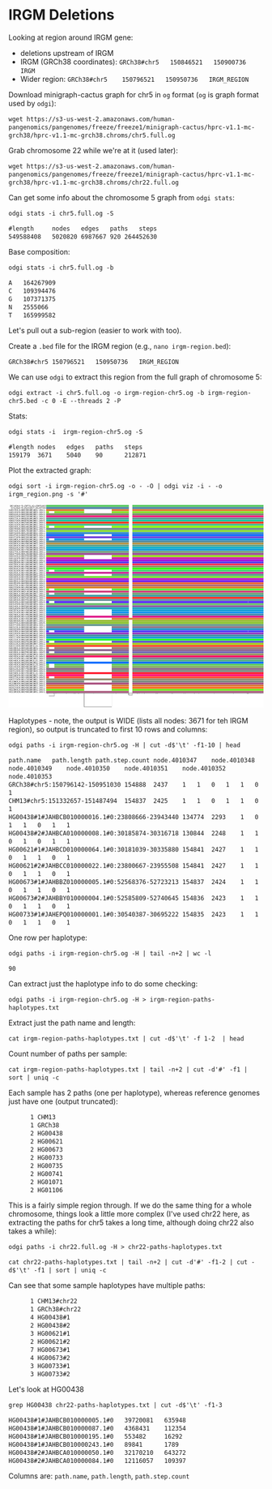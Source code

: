 # IRGM Deletions

Looking at region around IRGM gene:

- deletions upstream of IRGM
- IRGM (GRCh38 coordinates): `GRCh38#chr5	150846521	150900736   IRGM`
- Wider region: `GRCh38#chr5	150796521	150950736	IRGM_REGION`

Download minigraph-cactus graph for chr5 in `og` format (`og` is graph format used by `odgi`):

```
wget https://s3-us-west-2.amazonaws.com/human-pangenomics/pangenomes/freeze/freeze1/minigraph-cactus/hprc-v1.1-mc-grch38/hprc-v1.1-mc-grch38.chroms/chr5.full.og
```

Grab chromosome 22 while we're at it (used later):

```{bash}
wget https://s3-us-west-2.amazonaws.com/human-pangenomics/pangenomes/freeze/freeze1/minigraph-cactus/hprc-v1.1-mc-grch38/hprc-v1.1-mc-grch38.chroms/chr22.full.og
```

Can get some info about the chromosome 5 graph from `odgi stats`:

```{bash}
odgi stats -i chr5.full.og -S
```

```
#length     nodes	edges	paths	steps
549588408	5020820	6987667	920	264452630
```

Base composition:

```{bash}
odgi stats -i chr5.full.og -b
```


```
A	164267909
C	109394476
G	107371375
N	2555066
T	165999582
```

Let's pull out a sub-region (easier to work with too).

Create a `.bed` file for the IRGM region (e.g., `nano irgm-region.bed`):

```{bash}
GRCh38#chr5	150796521	150950736	IRGM_REGION
```

We can use `odgi` to extract this region from the full graph of chromosome 5:

```{bash}
odgi extract -i chr5.full.og -o irgm-region-chr5.og -b irgm-region-chr5.bed -c 0 -E --threads 2 -P
```

Stats:

```{bash}
odgi stats -i  irgm-region-chr5.og -S
```

```
#length	nodes	edges	paths	steps
159179	3671	5040	90      212871
```

Plot the extracted graph:

```{bash}
odgi sort -i irgm-region-chr5.og -o - -O | odgi viz -i - -o irgm_region.png -s '#'
```

<img src="Images/irgm_region.png" height="400">

Haplotypes - note, the output is WIDE (lists all nodes: 3671 for teh IRGM region), so output is truncated to first 10 rows and columns:

```{bash}
odgi paths -i irgm-region-chr5.og -H | cut -d$'\t' -f1-10 | head
```

```
path.name	path.length	path.step.count	node.4010347	node.4010348	node.4010349	node.4010350	node.4010351	node.4010352	node.4010353
GRCh38#chr5:150796142-150951030	154888	2437	1	1	0	1	1	0	1
CHM13#chr5:151332657-151487494	154837	2425	1	1	0	1	1	0	1
HG00438#1#JAHBCB010000016.1#0:23808666-23943440	134774	2293	1	0	1	1	0	1	1
HG00438#2#JAHBCA010000008.1#0:30185874-30316718	130844	2248	1	1	0	1	0	1	1
HG00621#1#JAHBCD010000064.1#0:30181039-30335880	154841	2427	1	1	0	1	1	0	1
HG00621#2#JAHBCC010000022.1#0:23800667-23955508	154841	2427	1	1	0	1	1	0	1
HG00673#1#JAHBBZ010000005.1#0:52568376-52723213	154837	2424	1	1	0	1	1	0	1
HG00673#2#JAHBBY010000004.1#0:52585809-52740645	154836	2423	1	1	0	1	1	0	1
HG00733#1#JAHEPQ010000001.1#0:30540387-30695222	154835	2423	1	1	0	1	1	0	1
```

One row per haplotype:

```{bash}
odgi paths -i irgm-region-chr5.og -H | tail -n+2 | wc -l
```

```
90
```

Can extract just the haplotype info to do some checking:

```{bash}
odgi paths -i irgm-region-chr5.og -H > irgm-region-paths-haplotypes.txt
```

Extract just the path name and length:

```{bash}
cat irgm-region-paths-haplotypes.txt | cut -d$'\t' -f 1-2  | head
```

Count number of paths per sample:

```{bash}
cat irgm-region-paths-haplotypes.txt | tail -n+2 | cut -d'#' -f1 | sort | uniq -c
```

Each sample has 2 paths (one per haplotype), whereas reference genomes just have one (output truncated):

```{bash}
      1 CHM13
      1 GRCh38
      2 HG00438
      2 HG00621
      2 HG00673
      2 HG00733
      2 HG00735
      2 HG00741
      2 HG01071
      2 HG01106
```

This is a fairly simple region through.  If we do the same thing for a whole chromosome, things look a little more complex (I've used chr22 here, as extracting the paths for chr5 takes a long time, although doing chr22 also takes a while):

```{bash}
odgi paths -i chr22.full.og -H > chr22-paths-haplotypes.txt
```

```{bash}
cat chr22-paths-haplotypes.txt | tail -n+2 | cut -d'#' -f1-2 | cut -d$'\t' -f1 | sort | uniq -c
```

Can see that some sample haplotypes have multiple paths:

```
      1 CHM13#chr22
      1 GRCh38#chr22
      4 HG00438#1
      2 HG00438#2
      3 HG00621#1
      2 HG00621#2
      7 HG00673#1
      4 HG00673#2
      3 HG00733#1
      3 HG00733#2
```

Let's look at HG00438

```{bash}
grep HG00438 chr22-paths-haplotypes.txt | cut -d$'\t' -f1-3
```

```
HG00438#1#JAHBCB010000005.1#0	39720081   635948
HG00438#1#JAHBCB010000087.1#0	4368431    112354
HG00438#1#JAHBCB010000195.1#0	553482     16292
HG00438#1#JAHBCB010000243.1#0	89841      1789
HG00438#2#JAHBCA010000050.1#0	32170210   643272
HG00438#2#JAHBCA010000084.1#0	12116057   109397
```

Columns are: `path.name`,	`path.length`,	`path.step.count`